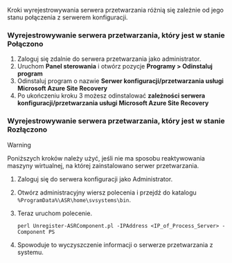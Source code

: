 Kroki wyrejestrowywania serwera przetwarzania różnią się zależnie od jego stanu połączenia z serwerem konfiguracji.

### <a name="unregister-a-process-server-that-is-in-a-connected-state"></a>Wyrejestrowywanie serwera przetwarzania, który jest w stanie Połączono

1. Zaloguj się zdalnie do serwera przetwarzania jako administrator.
2. Uruchom **Panel sterowania** i otwórz pozycje **Programy > Odinstaluj program**
3. Odinstaluj program o nazwie **Serwer konfiguracji/przetwarzania usługi Microsoft Azure Site Recovery**
4. Po ukończeniu kroku 3 możesz odinstalować **zależności serwera konfiguracji/przetwarzania usługi Microsoft Azure Site Recovery**

### <a name="unregister-a-process-server-that-is-in-a-disconnected-state"></a>Wyrejestrowywanie serwera przetwarzania, który jest w stanie Rozłączono

> [!WARNING]
> Poniższych kroków należy użyć, jeśli nie ma sposobu reaktywowania maszyny wirtualnej, na której zainstalowano serwer przetwarzania.

1. Zaloguj się do serwera konfiguracji jako Administrator.
2. Otwórz administracyjny wiersz polecenia i przejdź do katalogu `%ProgramData%\ASR\home\svsystems\bin`.
3. Teraz uruchom polecenie.

    ```
    perl Unregister-ASRComponent.pl -IPAddress <IP_of_Process_Server> -Component PS
    ```
4. Spowoduje to wyczyszczenie informacji o serwerze przetwarzania z systemu.
